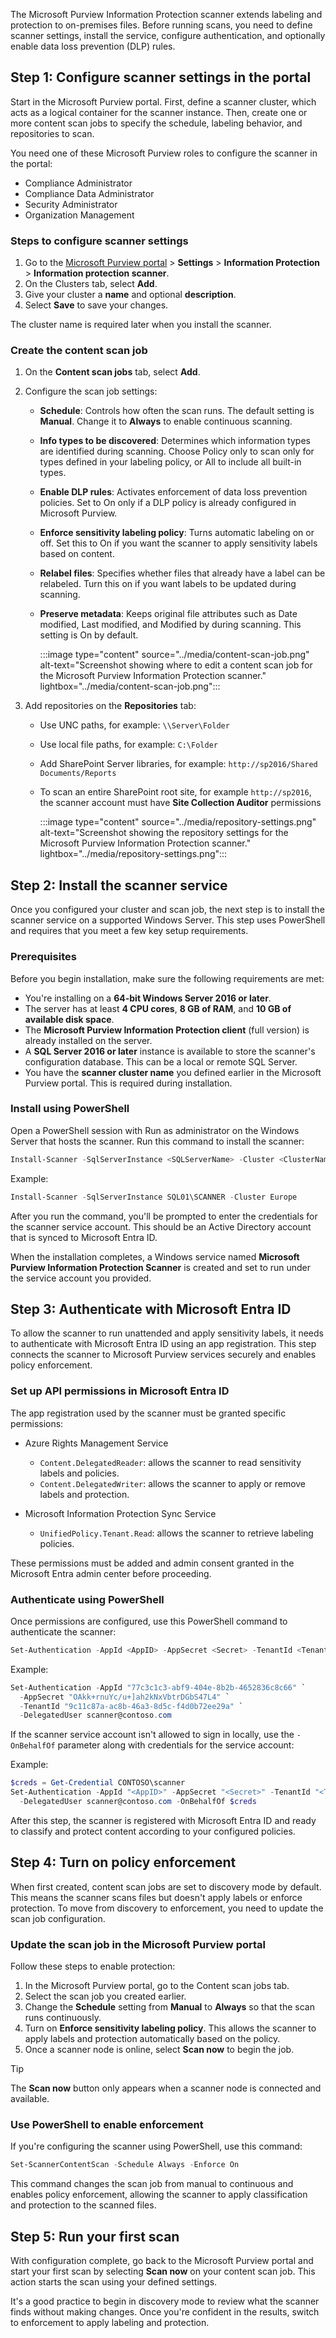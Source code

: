 The Microsoft Purview Information Protection scanner extends labeling and protection to on-premises files. Before running scans, you need to define scanner settings, install the service, configure authentication, and optionally enable data loss prevention (DLP) rules.

## Step 1: Configure scanner settings in the portal

Start in the Microsoft Purview portal. First, define a scanner cluster, which acts as a logical container for the scanner instance. Then, create one or more content scan jobs to specify the schedule, labeling behavior, and repositories to scan.

You need one of these Microsoft Purview roles to configure the scanner in the portal:

- Compliance Administrator
- Compliance Data Administrator
- Security Administrator
- Organization Management

### Steps to configure scanner settings

1. Go to the [Microsoft Purview portal](https://purview.microsoft.com/?azure-portal=true) > **Settings** > **Information Protection** > **Information protection scanner**.
1. On the Clusters tab, select **Add**.
1. Give your cluster a **name** and optional **description**.
1. Select **Save** to save your changes.

The cluster name is required later when you install the scanner.

### Create the content scan job

1. On the **Content scan jobs** tab, select **Add**.
1. Configure the scan job settings:

   - **Schedule**: Controls how often the scan runs. The default setting is **Manual**. Change it to **Always** to enable continuous scanning.
   - **Info types to be discovered**: Determines which information types are identified during scanning. Choose Policy only to scan only for types defined in your labeling policy, or All to include all built-in types.
   - **Enable DLP rules**: Activates enforcement of data loss prevention policies. Set to On only if a DLP policy is already configured in Microsoft Purview.
   - **Enforce sensitivity labeling policy**: Turns automatic labeling on or off. Set this to On if you want the scanner to apply sensitivity labels based on content.
   - **Relabel files**: Specifies whether files that already have a label can be relabeled. Turn this on if you want labels to be updated during scanning.
   - **Preserve metadata**: Keeps original file attributes such as Date modified, Last modified, and Modified by during scanning. This setting is On by default.

     :::image type="content" source="../media/content-scan-job.png" alt-text="Screenshot showing where to edit a content scan job for the Microsoft Purview Information Protection scanner." lightbox="../media/content-scan-job.png":::

1. Add repositories on the **Repositories** tab:
    - Use UNC paths, for example: `\\Server\Folder`
    - Use local file paths, for example: `C:\Folder`
    - Add SharePoint Server libraries, for example: `http://sp2016/Shared Documents/Reports`
    - To scan an entire SharePoint root site, for example `http://sp2016`, the scanner account must have **Site Collection Auditor** permissions

      :::image type="content" source="../media/repository-settings.png" alt-text="Screenshot showing the repository settings for the Microsoft Purview Information Protection scanner." lightbox="../media/repository-settings.png":::

## Step 2: Install the scanner service

Once you configured your cluster and scan job, the next step is to install the scanner service on a supported Windows Server. This step uses PowerShell and requires that you meet a few key setup requirements.

### Prerequisites

Before you begin installation, make sure the following requirements are met:

- You're installing on a **64-bit Windows Server 2016 or later**.
- The server has at least **4 CPU cores**, **8 GB of RAM**, and **10 GB of available disk space**.
- The **Microsoft Purview Information Protection client** (full version) is already installed on the server.
- A **SQL Server 2016 or later** instance is available to store the scanner's configuration database. This can be a local or remote SQL Server.
- You have the **scanner cluster name** you defined earlier in the Microsoft Purview portal. This is required during installation.

### Install using PowerShell

Open a PowerShell session with Run as administrator on the Windows Server that hosts the scanner. Run this command to install the scanner:

``` powershell
Install-Scanner -SqlServerInstance <SQLServerName> -Cluster <ClusterName>
```

Example:

``` powershell
Install-Scanner -SqlServerInstance SQL01\SCANNER -Cluster Europe
```

After you run the command, you'll be prompted to enter the credentials for the scanner service account. This should be an Active Directory account that is synced to Microsoft Entra ID.

When the installation completes, a Windows service named **Microsoft Purview Information Protection Scanner** is created and set to run under the service account you provided.

## Step 3: Authenticate with Microsoft Entra ID

To allow the scanner to run unattended and apply sensitivity labels, it needs to authenticate with Microsoft Entra ID using an app registration. This step connects the scanner to Microsoft Purview services securely and enables policy enforcement.

### Set up API permissions in Microsoft Entra ID

The app registration used by the scanner must be granted specific permissions:

- Azure Rights Management Service
  - `Content.DelegatedReader`: allows the scanner to read sensitivity labels and policies.
  - `Content.DelegatedWriter`: allows the scanner to apply or remove labels and protection.

- Microsoft Information Protection Sync Service
  - `UnifiedPolicy.Tenant.Read`: allows the scanner to retrieve labeling policies.

These permissions must be added and admin consent granted in the Microsoft Entra admin center before proceeding.

### Authenticate using PowerShell

Once permissions are configured, use this PowerShell command to authenticate the scanner:

``` powershell
Set-Authentication -AppId <AppID> -AppSecret <Secret> -TenantId <TenantID> -DelegatedUser <EntraUser>
```

Example:

``` powershell
Set-Authentication -AppId "77c3c1c3-abf9-404e-8b2b-4652836c8c66" `
  -AppSecret "OAkk+rnuYc/u+]ah2kNxVbtrDGbS47L4" `
  -TenantId "9c11c87a-ac8b-46a3-8d5c-f4d0b72ee29a" `
  -DelegatedUser scanner@contoso.com
```

If the scanner service account isn't allowed to sign in locally, use the `-OnBehalfOf` parameter along with credentials for the service account:

Example:

``` powershell
$creds = Get-Credential CONTOSO\scanner
Set-Authentication -AppId "<AppID>" -AppSecret "<Secret>" -TenantId "<TenantID>" `
  -DelegatedUser scanner@contoso.com -OnBehalfOf $creds
```

After this step, the scanner is registered with Microsoft Entra ID and ready to classify and protect content according to your configured policies.

## Step 4: Turn on policy enforcement

When first created, content scan jobs are set to discovery mode by default. This means the scanner scans files but doesn't apply labels or enforce protection. To move from discovery to enforcement, you need to update the scan job configuration.

### Update the scan job in the Microsoft Purview portal

Follow these steps to enable protection:

1. In the Microsoft Purview portal, go to the Content scan jobs tab.
1. Select the scan job you created earlier.
1. Change the **Schedule** setting from **Manual** to **Always** so that the scan runs continuously.
1. Turn on **Enforce sensitivity labeling policy**. This allows the scanner to apply labels and protection automatically based on the policy.
1. Once a scanner node is online, select **Scan now** to begin the job.

> [!TIP]
> The **Scan now** button only appears when a scanner node is connected and available.

### Use PowerShell to enable enforcement

If you're configuring the scanner using PowerShell, use this command:

``` powershell
Set-ScannerContentScan -Schedule Always -Enforce On
```

This command changes the scan job from manual to continuous and enables policy enforcement, allowing the scanner to apply classification and protection to the scanned files.

## Step 5: Run your first scan

With configuration complete, go back to the Microsoft Purview portal and start your first scan by selecting **Scan now** on your content scan job. This action starts the scan using your defined settings.

It's a good practice to begin in discovery mode to review what the scanner finds without making changes. Once you're confident in the results, switch to enforcement to apply labeling and protection.

